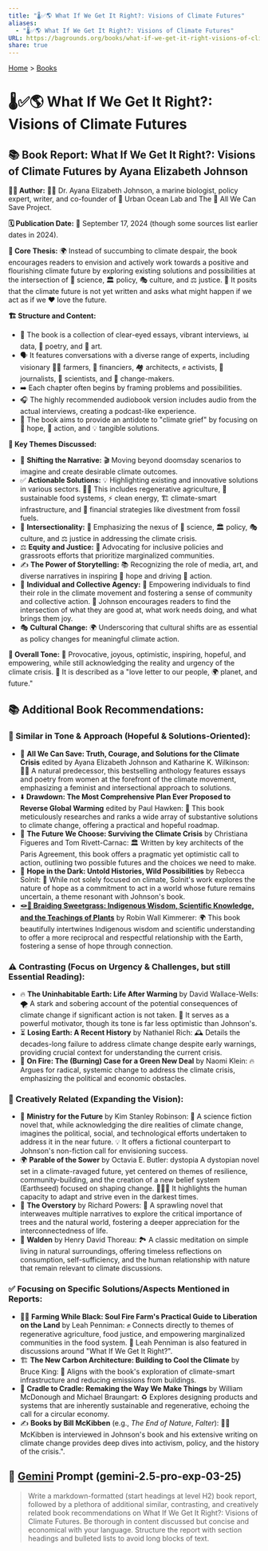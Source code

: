 ```yaml
---
title: "🌡️✅🌎 What If We Get It Right?: Visions of Climate Futures"
aliases:
  - "🌡️✅🌎 What If We Get It Right?: Visions of Climate Futures"
URL: https://bagrounds.org/books/what-if-we-get-it-right-visions-of-climate-futures
share: true
---
```

[Home](../index.md) > [Books](./index.md)  
# 🌡️✅🌎 What If We Get It Right?: Visions of Climate Futures  
## 📚 Book Report: What If We Get It Right?: Visions of Climate Futures by Ayana Elizabeth Johnson  
  
**🧑‍💻 Author:** 👩‍⚕️ Dr. Ayana Elizabeth Johnson, a marine biologist, policy expert, writer, and co-founder of 🏢 Urban Ocean Lab and The 🤝 All We Can Save Project.  
  
**🗓️ Publication Date:** 📅 September 17, 2024 (though some sources list earlier dates in 2024).  
  
**🎯 Core Thesis:** 🌍 Instead of succumbing to climate despair, the book encourages readers to envision and actively work towards a positive and flourishing climate future by exploring existing solutions and possibilities at the intersection of 🧪 science, 🏛️ policy, 🎭 culture, and ⚖️ justice. 🤔 It posits that the climate future is not yet written and asks what might happen if we act as if we ❤️ love the future.  
  
**🏗️ Structure and Content:**  
* 📖 The book is a collection of clear-eyed essays, vibrant interviews, 📊 data, 📜 poetry, and 🎨 art.  
* 🗣️ It features conversations with a diverse range of experts, including visionary 🧑‍🌾 farmers, 🏦 financiers, 🏘️ architects, ✊ activists, 📰 journalists, 🧪 scientists, and 🌟 change-makers.  
* ➡️ Each chapter often begins by framing problems and possibilities.  
* 🎧 The highly recommended audiobook version includes audio from the actual interviews, creating a podcast-like experience.  
* 💚 The book aims to provide an antidote to "climate grief" by focusing on 💖 hope, 🚀 action, and 💡 tangible solutions.  
  
**🔑 Key Themes Discussed:**  
* 🔄 **Shifting the Narrative:** 🎬 Moving beyond doomsday scenarios to imagine and create desirable climate outcomes.  
* ✅ **Actionable Solutions:** 💡 Highlighting existing and innovative solutions in various sectors. 🧑‍🌾 This includes regenerative agriculture, 🍎 sustainable food systems, ⚡ clean energy, 🏗️ climate-smart infrastructure, and 🏦 financial strategies like divestment from fossil fuels.  
* 🤝 **Intersectionality:** 🔗 Emphasizing the nexus of 🧪 science, 🏛️ policy, 🎭 culture, and ⚖️ justice in addressing the climate crisis.  
* ⚖️ **Equity and Justice:** 📢 Advocating for inclusive policies and grassroots efforts that prioritize marginalized communities.  
* ✍️ **The Power of Storytelling:** 📚 Recognizing the role of media, art, and diverse narratives in inspiring 💖 hope and driving 🚀 action.  
* 💪 **Individual and Collective Agency:** 🌟 Empowering individuals to find their role in the climate movement and fostering a sense of community and collective action. 🌱 Johnson encourages readers to find the intersection of what they are good at, what work needs doing, and what brings them joy.  
* 🎭 **Cultural Change:** 🌍 Underscoring that cultural shifts are as essential as policy changes for meaningful climate action.  
  
**🌈 Overall Tone:** 💫 Provocative, joyous, optimistic, inspiring, hopeful, and empowering, while still acknowledging the reality and urgency of the climate crisis. 💌 It is described as a "love letter to our people, 🌍 planet, and future."  
  
## 📚 Additional Book Recommendations:  
  
### 💖 Similar in Tone & Approach (Hopeful & Solutions-Oriented):  
  
* 🤝 **All We Can Save: Truth, Courage, and Solutions for the Climate Crisis** edited by Ayana Elizabeth Johnson and Katharine K. Wilkinson: 👩‍♀️ A natural predecessor, this bestselling anthology features essays and poetry from women at the forefront of the climate movement, emphasizing a feminist and intersectional approach to solutions.  
* ⬇️ **Drawdown: The Most Comprehensive Plan Ever Proposed to Reverse Global Warming** edited by Paul Hawken: 🔎 This book meticulously researches and ranks a wide array of substantive solutions to climate change, offering a practical and hopeful roadmap.  
* 🌱 **The Future We Choose: Surviving the Climate Crisis** by Christiana Figueres and Tom Rivett-Carnac: 🏛️ Written by key architects of the Paris Agreement, this book offers a pragmatic yet optimistic call to action, outlining two possible futures and the choices we need to make.  
* 🔦 **Hope in the Dark: Untold Histories, Wild Possibilities** by Rebecca Solnit: 🤔 While not solely focused on climate, Solnit's work explores the nature of hope as a commitment to act in a world whose future remains uncertain, a theme resonant with Johnson's book.  
* **[🪢🌾 Braiding Sweetgrass: Indigenous Wisdom, Scientific Knowledge, and the Teachings of Plants](./braiding-sweetgrass.md)** by Robin Wall Kimmerer: 🌍 This book beautifully intertwines Indigenous wisdom and scientific understanding to offer a more reciprocal and respectful relationship with the Earth, fostering a sense of hope through connection.  
  
### ⚠️ Contrasting (Focus on Urgency & Challenges, but still Essential Reading):  
  
* 🔥 **The Uninhabitable Earth: Life After Warming** by David Wallace-Wells: 🌪️ A stark and sobering account of the potential consequences of climate change if significant action is not taken. 📢 It serves as a powerful motivator, though its tone is far less optimistic than Johnson's.  
* ⏳ **Losing Earth: A Recent History** by Nathaniel Rich: 🕰️ Details the decades-long failure to address climate change despite early warnings, providing crucial context for understanding the current crisis.  
* 💚 **On Fire: The (Burning) Case for a Green New Deal** by Naomi Klein: 🔥 Argues for radical, systemic change to address the climate crisis, emphasizing the political and economic obstacles.  
  
### 🎨 Creatively Related (Expanding the Vision):  
  
* 🏢 **Ministry for the Future** by Kim Stanley Robinson: 🚀 A science fiction novel that, while acknowledging the dire realities of climate change, imagines the political, social, and technological efforts undertaken to address it in the near future. 💡 It offers a fictional counterpart to Johnson's non-fiction call for envisioning success.  
* 🌍 **Parable of the Sower** by Octavia E. Butler: dystopia A dystopian novel set in a climate-ravaged future, yet centered on themes of resilience, community-building, and the creation of a new belief system (Earthseed) focused on shaping change. 🧑‍🤝‍🧑 It highlights the human capacity to adapt and strive even in the darkest times.  
* 🌳 **The Overstory** by Richard Powers: 🌲 A sprawling novel that interweaves multiple narratives to explore the critical importance of trees and the natural world, fostering a deeper appreciation for the interconnectedness of life.  
* 🏡 **Walden** by Henry David Thoreau: 🏞️ A classic meditation on simple living in natural surroundings, offering timeless reflections on consumption, self-sufficiency, and the human relationship with nature that remain relevant to climate discussions.  
  
### ✅ Focusing on Specific Solutions/Aspects Mentioned in Reports:  
  
* 👩‍🌾 **Farming While Black: Soul Fire Farm's Practical Guide to Liberation on the Land** by Leah Penniman: ✊ Connects directly to themes of regenerative agriculture, food justice, and empowering marginalized communities in the food system. 🌱 Leah Penniman is also featured in discussions around "What If We Get It Right?".  
* 🏗️ **The New Carbon Architecture: Building to Cool the Climate** by Bruce King: 🏢 Aligns with the book's exploration of climate-smart infrastructure and reducing emissions from buildings.  
* 🔄 **Cradle to Cradle: Remaking the Way We Make Things** by William McDonough and Michael Braungart: ♻️ Explores designing products and systems that are inherently sustainable and regenerative, echoing the call for a circular economy.  
* ✍️ **Books by Bill McKibben** (e.g., *The End of Nature*, *Falter*): 🧑‍💻 McKibben is interviewed in Johnson's book and his extensive writing on climate change provides deep dives into activism, policy, and the history of the crisis.".  
  
## 💬 [Gemini](../software/gemini.md) Prompt (gemini-2.5-pro-exp-03-25)  
> Write a markdown-formatted (start headings at level H2) book report, followed by a plethora of additional similar, contrasting, and creatively related book recommendations on What If We Get It Right?: Visions of Climate Futures. Be thorough in content discussed but concise and economical with your language. Structure the report with section headings and bulleted lists to avoid long blocks of text.
